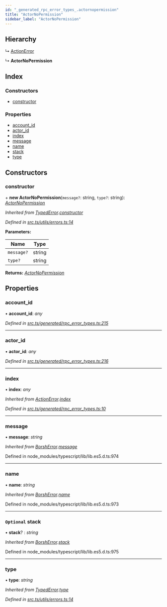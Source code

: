 ```yaml
---
id: "_generated_rpc_error_types_.actornopermission"
title: "ActorNoPermission"
sidebar_label: "ActorNoPermission"
---
```


## Hierarchy

  ↳ [ActionError](_generated_rpc_error_types_.actionerror.md)

  ↳ **ActorNoPermission**

## Index

### Constructors

* [constructor](_generated_rpc_error_types_.actornopermission.md#constructor)

### Properties

* [account_id](_generated_rpc_error_types_.actornopermission.md#account_id)
* [actor_id](_generated_rpc_error_types_.actornopermission.md#actor_id)
* [index](_generated_rpc_error_types_.actornopermission.md#index)
* [message](_generated_rpc_error_types_.actornopermission.md#message)
* [name](_generated_rpc_error_types_.actornopermission.md#name)
* [stack](_generated_rpc_error_types_.actornopermission.md#optional-stack)
* [type](_generated_rpc_error_types_.actornopermission.md#type)

## Constructors

###  constructor

\+ **new ActorNoPermission**(`message?`: string, `type?`: string): *[ActorNoPermission](_generated_rpc_error_types_.actornopermission.md)*

*Inherited from [TypedError](_utils_errors_.typederror.md).[constructor](_utils_errors_.typederror.md#constructor)*

*Defined in [src.ts/utils/errors.ts:14](https://github.com/nearprotocol/nearlib/blob/bf1ce09/src.ts/utils/errors.ts#L14)*

**Parameters:**

Name | Type |
------ | ------ |
`message?` | string |
`type?` | string |

**Returns:** *[ActorNoPermission](_generated_rpc_error_types_.actornopermission.md)*

## Properties

###  account_id

• **account_id**: *any*

*Defined in [src.ts/generated/rpc_error_types.ts:215](https://github.com/nearprotocol/nearlib/blob/bf1ce09/src.ts/generated/rpc_error_types.ts#L215)*

___

###  actor_id

• **actor_id**: *any*

*Defined in [src.ts/generated/rpc_error_types.ts:216](https://github.com/nearprotocol/nearlib/blob/bf1ce09/src.ts/generated/rpc_error_types.ts#L216)*

___

###  index

• **index**: *any*

*Inherited from [ActionError](_generated_rpc_error_types_.actionerror.md).[index](_generated_rpc_error_types_.actionerror.md#index)*

*Defined in [src.ts/generated/rpc_error_types.ts:10](https://github.com/nearprotocol/nearlib/blob/bf1ce09/src.ts/generated/rpc_error_types.ts#L10)*

___

###  message

• **message**: *string*

*Inherited from [BorshError](_utils_serialize_.borsherror.md).[message](_utils_serialize_.borsherror.md#message)*

Defined in node_modules/typescript/lib/lib.es5.d.ts:974

___

###  name

• **name**: *string*

*Inherited from [BorshError](_utils_serialize_.borsherror.md).[name](_utils_serialize_.borsherror.md#name)*

Defined in node_modules/typescript/lib/lib.es5.d.ts:973

___

### `Optional` stack

• **stack**? : *string*

*Inherited from [BorshError](_utils_serialize_.borsherror.md).[stack](_utils_serialize_.borsherror.md#optional-stack)*

Defined in node_modules/typescript/lib/lib.es5.d.ts:975

___

###  type

• **type**: *string*

*Inherited from [TypedError](_utils_errors_.typederror.md).[type](_utils_errors_.typederror.md#type)*

*Defined in [src.ts/utils/errors.ts:14](https://github.com/nearprotocol/nearlib/blob/bf1ce09/src.ts/utils/errors.ts#L14)*
